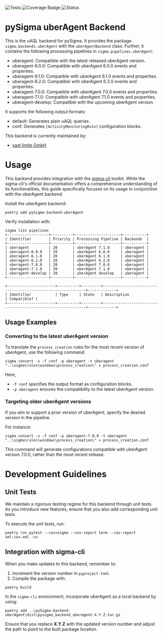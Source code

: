 ![Tests](https://github.com/vastlimits/pySigma-backend-uberAgent/actions/workflows/test.yml/badge.svg)
![Coverage Badge](https://img.shields.io/endpoint?url=https://gist.githubusercontent.com/svnscha/771a36a467fe196af4b6c9635ff1a12a/raw/0bb86114a1fc2ec7807e23813376b5920f85ba87/vastlimits-pySigma-backend-uberAgent.json)
![Status](https://img.shields.io/badge/Status-pre--release-orange)

# pySigma uberAgent Backend

This is the uAQL backend for pySigma. It provides the package `sigma.backends.uberAgent` with the `uberAgentBackend` class.
Further, it contains the following processing pipelines in `sigma.pipelines.uberAgent`:

* uberagent: Compatible with the latest released uberAgent version.
* uberagent-6.0.0: Compatible with uberAgent 6.0.0 events and properties.
* uberagent-6.1.0: Compatible with uberAgent 6.1.0 events and properties.
* uberagent-6.2.0: Compatible with uberAgent 6.2.0 events and properties.
* uberagent-7.0.0: Compatible with uberAgent 7.0.0 events and properties.
* uberagent-7.1.0: Compatible with uberAgent 7.1.0 events and properties.
* uberagent-develop: Compatible with the upcoming uberAgent version.

It supports the following output formats:

* default: Generates plain uAQL queries.
* conf: Generates `[ActivityMonitoringRule]` configuration blocks.

This backend is currently maintained by:

* [vast limits GmbH](https://github.com/vastlimits/)

# Usage
This backend provides integration with the  [sigma-cli](https://github.com/SigmaHQ/sigma-cli) toolkit.
While the sigma-cli's official documentation offers a comprehensive understanding of its functionalities, this guide specifically focuses on its usage in conjunction with the uberAgent backend.

Install the uberAgent backend:

```
poetry add pySigma-backend-uberAgent
```

Verify installation with:

```
sigma list pipelines
+-------------------+----------+---------------------+-----------+
| Identifier        | Priority | Processing Pipeline | Backends  |
+-------------------+----------+---------------------+-----------+
| uberagent         | 20       | uberAgent 7.1.0     | uberagent |
| uberagent-6.0.0   | 20       | uberAgent 6.0.0     | uberagent |
| uberagent-6.1.0   | 20       | uberAgent 6.1.0     | uberagent |
| uberagent-6.2.0   | 20       | uberAgent 6.2.0     | uberagent |
| uberagent-7.0.0   | 20       | uberAgent 7.0.0     | uberagent |
| uberagent-7.1.0   | 20       | uberAgent 7.1.0     | uberagent |
| uberagent-develop | 20       | uberAgent develop   | uberagent |
+-------------------+----------+---------------------+-----------+
```

```
+----------------------+----------+---------+--------------------------------------------------------------+-------------+
| Identifier           | Type     | State   | Description                                                  | Compatible? |
+----------------------+----------+---------+--------------------------------------------------------------+-------------+
```

## Usage Examples

### Converting to the latest uberAgent version
To translate the `process_creation` rules for the most recent version of uberAgent, use the following command:

```
sigma convert -s -f conf -p uberagent -t uberagent "..\sigma\rules\windows\process_creation\" > process_creation.conf
```

Here,
- `-f conf` specifies the output format as configuration blocks.
- `-p uberagent` ensures the compatibility to the latest uberAgent version.

### Targeting older uberAgent versions
If you aim to support a prior version of uberAgent, specify the desired version in the pipeline.

For instance:

```
sigma convert -s -f conf -p uberagent-7.0.0 -t uberagent "..\sigma\rules\windows\process_creation\" > process_creation.conf
```

This command will generate configurations compatible with uberAgent version 7.0.0, rather than the most recent release.


# Development Guidelines

## Unit Tests
We maintain a rigorous testing regime for this backend through unit tests. As you introduce new features, ensure that you also add corresponding unit tests.

To execute the unit tests, run:

```
poetry run pytest --cov=sigma --cov-report term --cov-report xml:cov.xml -vv
```


## Integration with sigma-cli
When you make updates to this backend, remember to:

1. Increment the version number in `pyproject.toml`
2. Compile the package with:

```
poetry build
```

In the `sigma-cli` environment, incorporate uberAgent as a local backend by using:

```
poetry add ..\pySigma-backend-uberAgent\dist\pysigma_backend_uberagent-X.Y.Z.tar.gz
```

Ensure that you replace **X.Y.Z** with the updated version number and adjust the path to point to the built package location.
